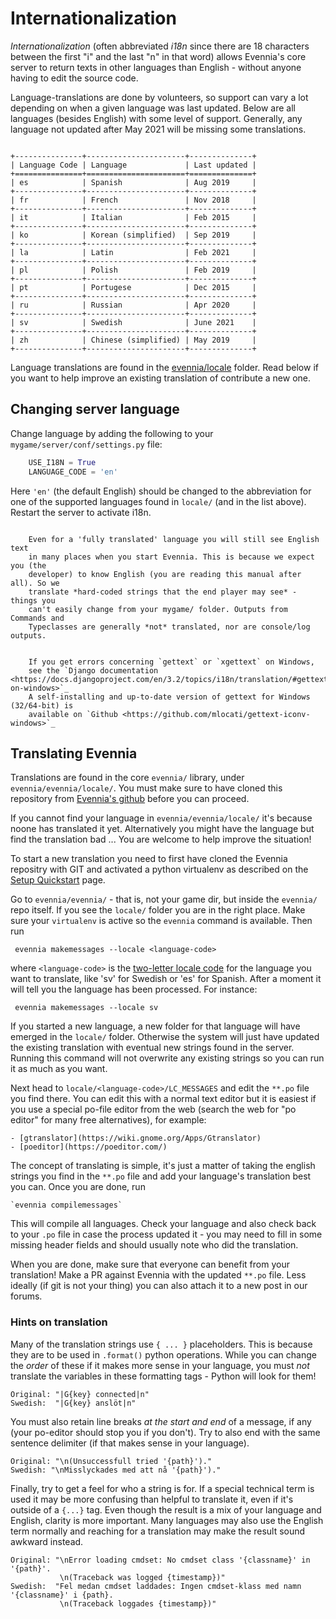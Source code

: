 # Internationalization

*Internationalization* (often abbreviated *i18n* since there are 18 characters
between the first "i" and the last "n" in that word) allows Evennia's core
server to return texts in other languages than English - without anyone having
to edit the source code.

Language-translations are done by volunteers, so support can vary a lot
depending on when a given language was last updated. Below are all languages
(besides English) with some level of support. Generally, any language not
updated after May 2021 will be missing some translations.

```{eval-rst}

+---------------+----------------------+--------------+
| Language Code | Language             | Last updated |
+===============+======================+==============+
| es            | Spanish              | Aug 2019     |
+---------------+----------------------+--------------+
| fr            | French               | Nov 2018     |
+---------------+----------------------+--------------+
| it            | Italian              | Feb 2015     |
+---------------+----------------------+--------------+
| ko            | Korean (simplified)  | Sep 2019     |
+---------------+----------------------+--------------+
| la            | Latin                | Feb 2021     |
+---------------+----------------------+--------------+
| pl            | Polish               | Feb 2019     |
+---------------+----------------------+--------------+
| pt            | Portugese            | Dec 2015     |
+---------------+----------------------+--------------+
| ru            | Russian              | Apr 2020     |
+---------------+----------------------+--------------+
| sv            | Swedish              | June 2021    |
+---------------+----------------------+--------------+
| zh            | Chinese (simplified) | May 2019     |
+---------------+----------------------+--------------+
```

Language translations are found in the [evennia/locale](github:evennia/locale/)
folder. Read below if you want to help improve an existing translation of
contribute a new one.

## Changing server language

Change language by adding the following to your `mygame/server/conf/settings.py`
file:

```python
    USE_I18N = True
    LANGUAGE_CODE = 'en'

```

Here `'en'` (the default English) should be changed to the abbreviation for one
of the supported languages found in `locale/` (and in the list above). Restart
the server to activate i18n.

```{important}

    Even for a 'fully translated' language you will still see English text
    in many places when you start Evennia. This is because we expect you (the
    developer) to know English (you are reading this manual after all). So we
    translate *hard-coded strings that the end player may see* - things you
    can't easily change from your mygame/ folder. Outputs from Commands and
    Typeclasses are generally *not* translated, nor are console/log outputs.

```

```{sidebar} Windows users

    If you get errors concerning `gettext` or `xgettext` on Windows,
    see the `Django documentation <https://docs.djangoproject.com/en/3.2/topics/i18n/translation/#gettext-on-windows>`_
    A self-installing and up-to-date version of gettext for Windows (32/64-bit) is
    available on `Github <https://github.com/mlocati/gettext-iconv-windows>`_

```

## Translating Evennia

Translations are found in the core `evennia/` library, under
`evennia/evennia/locale/`. You must make sure to have cloned this repository
from [Evennia's github](github:evennia) before you can proceed.

If you cannot find your language in `evennia/evennia/locale/` it's because noone
has translated it yet.  Alternatively you might have the language but find the
translation bad ... You are welcome to help improve the situation!

To start a new translation you need to first have cloned the Evennia repositry
with GIT and activated a python virtualenv as described on the
[Setup Quickstart](../Setup/Setup-Quickstart.md) page.

Go to `evennia/evennia/` - that is, not your game dir, but inside the `evennia/`
repo itself. If you see the `locale/` folder you are in the right place.  Make
sure your `virtualenv` is active so the `evennia` command is available. Then run

     evennia makemessages --locale <language-code>

where `<language-code>` is the [two-letter locale code](http://www.science.co.il/Language/Codes.asp)
for the language you want to translate, like 'sv' for Swedish or 'es' for
Spanish. After a moment it will tell you the language has been processed.  For
instance:

     evennia makemessages --locale sv

If you started a new language, a new folder for that language will have emerged
in the `locale/` folder. Otherwise the system will just have updated the
existing translation with eventual new strings found in the server. Running this
command will not overwrite any existing strings so you can run it as much as you
want.

Next head to `locale/<language-code>/LC_MESSAGES` and edit the `**.po` file you
find there. You can edit this with a normal text editor but it is easiest if
you use a special po-file editor from the web (search the web for "po editor"
for many free alternatives), for example:

    - [gtranslator](https://wiki.gnome.org/Apps/Gtranslator)
    - [poeditor](https://poeditor.com/)

The concept of translating is simple, it's just a matter of taking the english
strings you find in the `**.po` file and add your language's translation best
you can. Once you are done, run

    `evennia compilemessages`

This will compile all languages. Check your language and also check back to your
`.po` file in case the process updated it - you may need to fill in some missing
header fields and should usually note who did the translation.

When you are done, make sure that everyone can benefit from your translation!
Make a PR against Evennia with the updated `**.po` file. Less ideally (if git is
not your thing) you can also attach it to a new post in our forums.

### Hints on translation

Many of the translation strings use `{ ... }` placeholders. This is because they
are to be used in `.format()` python operations. While you can change the
_order_  of these if it makes more sense in your language, you must _not_
translate the variables in these formatting tags - Python will look for them!

    Original: "|G{key} connected|n"
    Swedish:  "|G{key} anslöt|n"

You must also retain line breaks _at the start and end_ of a message, if any
(your po-editor should stop you if you don't). Try to also end with the same
sentence delimiter (if that makes sense in your language).

    Original: "\n(Unsuccessfull tried '{path}')."
    Swedish: "\nMisslyckades med att nå '{path}')."

Finally, try to get a feel for who a string is for. If a special technical term
is used it may be more confusing than helpful to translate it, even if it's
outside of a `{...}` tag. Even though the result is a mix of your language and
English, clarity is more important. Many languages may also use the English term
normally and reaching for a translation may make the result sound awkward
instead.

    Original: "\nError loading cmdset: No cmdset class '{classname}' in '{path}'.
               \n(Traceback was logged {timestamp})"
    Swedish:  "Fel medan cmdset laddades: Ingen cmdset-klass med namn '{classname}' i {path}.
               \n(Traceback loggades {timestamp})"
